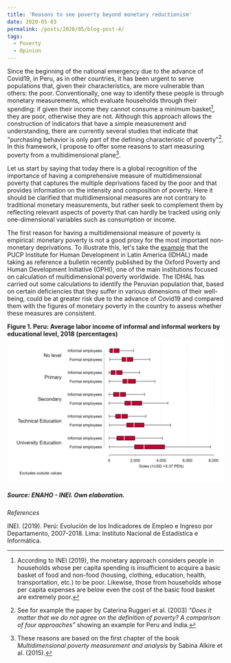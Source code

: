 ```yaml
---
title: 'Reasons to see poverty beyond monetary reductionism'
date: 2020-05-03
permalink: /posts/2020/05/blog-post-4/
tags:
  - Poverty
  - Opinion
---
```


Since the beginning of the national emergency due to the advance of Covid19, in Peru, as in other countries, it has been urgent to serve populations that, given their characteristics, are more vulnerable than others: the poor. Conventionally, one way to identify these people is through monetary measurements, which evaluate households through their spending: if given their income they cannot consume a minimum basket[^1], they are poor, otherwise they are not. Although this approach allows the construction of indicators that have a simple measurement and understanding, there are currently several studies that indicate that "purchasing behavior is only part of the defining characteristic of poverty"[^2]. In this framework, I propose to offer some reasons to start measuring poverty from a multidimensional plane[^3].

Let us start by saying that today there is a global recognition of the importance of having a comprehensive measure of multidimensional poverty that captures the multiple deprivations faced by the poor and that provides information on the intensity and composition of poverty. Here it should be clarified that multidimensional measures are not contrary to traditional monetary measurements, but rather seek to complement them by reflecting relevant aspects of poverty that can hardly be tracked using only one-dimensional variables such as consumption or income.

The first reason for having a multidimensional measure of poverty is empirical: monetary poverty is not a good proxy for the most important non-monetary deprivations. To illustrate this, let's take the [example](http://blog.pucp.edu.pe/blog/idhal/2020/04/19/covid-19-y-pobreza-multidimensional-en-el-peru/) that the PUCP Institute for Human Development in Latin America (IDHAL) made taking as reference a bulletin recently published by the Oxford Poverty and Human Development Initiative (OPHI), one of the main institutions focused on calculation of multidimensional poverty worldwide. The IDHAL has carried out some calculations to identify the Peruvian population that, based on certain deficiencies that they suffer in various dimensions of their well-being, could be at greater risk due to the advance of Covid19 and compared them with the figures of monetary poverty in the country to assess whether these measures are consistent.

**Figure 1. Peru: Average labor income of informal and informal workers by educational level, 2018 (percentages)**
![Editing a markdown file for a talk](/images/post2graph1.png)
##### Source: ENAHO - INEI. Own elaboration.



[^1]: According to INEI (2019), the monetary approach considers people in households whose per capita spending is insufficient to acquire a basic basket of food and non-food (housing, clothing, education, health, transportation, etc.) to be poor. Likewise, those from households whose per capita expenses are below even the cost of the basic food basket are extremely poor.

[^2]: See for example the paper by Caterina Ruggeri et al. (2003) *“Does it matter that we do not agree on the definition of poverty? A comparison of four approaches”* showing an example for Peru and India.

[^3]: These reasons are based on the first chapter of the book *Multidimensional poverty measurement and analysis* by Sabina Alkire et al. (2015).

*References*

INEI. (2019). Perú: Evolución de los Indicadores de Empleo e Ingreso por Departamento, 2007-2018. Lima: Instituto Nacional de Estadística e Informática.
